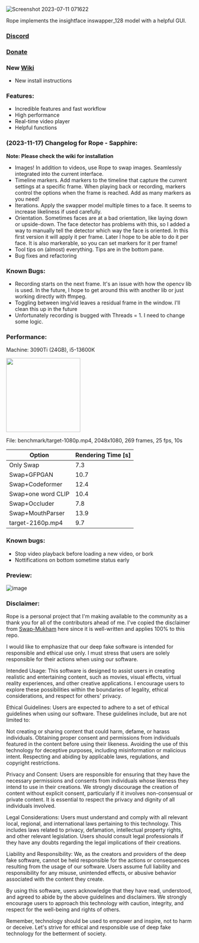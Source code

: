 ![Screenshot 2023-07-11 071622](https://github.com/Hillobar/Rope/assets/63615199/e919e3c9-85c5-4b7b-ac46-643c75c01a28)

Rope implements the insightface inswapper_128 model with a helpful GUI.
### [Discord](https://discord.gg/EcdVAFJzqp)

### [Donate](https://www.paypal.com/donate/?hosted_button_id=Y5SB9LSXFGRF2)

### New [Wiki](https://github.com/Hillobar/Rope/wiki)
* New install instructions

### Features: ###
* Incredible features and fast workflow
* High performance
* Real-time video player
* Helpful functions

### (2023-11-17) Changelog for Rope - Sapphire: ###
**Note: Please check the wiki for installation**
- Images! In addition to videos, use Rope to swap images. Seamlessly integrated into the current interface.
- Timeline markers. Add markers to the timeline that capture the current settings at a specific frame. When playing back or recording, markers control the options when the frame is reached. Add as many markers as you need!
- Iterations. Apply the swapper model multiple times to a face. It seems to increase likeliness if used carefully.
- Orientation. Sometimes faces are at a bad orientation, like laying down or upside-down. The face detector has problems with this, so I added a way to manually tell the detector which way the face is oriented. In this first version it will apply it per frame. Later I hope to be able to do it per face. It is also markerable, so you can set markers for it per frame!
- Tool tips on (almost) everything. Tips are in the bottom pane.
- Bug fixes and refactoring

### Known Bugs: ###
- Recording starts on the next frame. It's an issue with how the opencv lib is used. In the future, I hope to get around this with another lib or just working directly with ffmpeg.
- Toggling between img/vid leaves a residual frame in the window. I'll clean this up in the future
- Unfortunately recording is bugged with Threads = 1. I need to change some logic.

### Performance:  ###
Machine: 3090Ti (24GB), i5-13600K

<img src="https://github.com/Hillobar/Rope/assets/63615199/3e3505db-bc76-48df-b8ac-1e7e86c8d751" width="200">

File: benchmark/target-1080p.mp4, 2048x1080, 269 frames, 25 fps, 10s

| Option | Rendering Time [s] |
| --- | --- |
| Only Swap | 7.3 |
| Swap+GFPGAN | 10.7 |
| Swap+Codeformer | 12.4 |
| Swap+one word CLIP | 10.4 |
| Swap+Occluder | 7.8 |
| Swap+MouthParser | 13.9 |
| target-2160p.mp4 | 9.7 |

### Known bugs: ### 
* Stop video playback before loading a new video, or bork
* Nottifications on bottom sometime status early

### Preview: ###
![image](https://github.com/Hillobar/Rope/assets/63615199/fda0c05f-72a6-4935-a882-dc6d17cfc014)

### Disclaimer: ###
Rope is a personal project that I'm making available to the community as a thank you for all of the contributors ahead of me.
I've copied the disclaimer from [Swap-Mukham](https://github.com/harisreedhar/Swap-Mukham) here since it is well-written and applies 100% to this repo.
 
I would like to emphasize that our deep fake software is intended for responsible and ethical use only. I must stress that users are solely responsible for their actions when using our software.

Intended Usage: This software is designed to assist users in creating realistic and entertaining content, such as movies, visual effects, virtual reality experiences, and other creative applications. I encourage users to explore these possibilities within the boundaries of legality, ethical considerations, and respect for others' privacy.

Ethical Guidelines: Users are expected to adhere to a set of ethical guidelines when using our software. These guidelines include, but are not limited to:

Not creating or sharing content that could harm, defame, or harass individuals. Obtaining proper consent and permissions from individuals featured in the content before using their likeness. Avoiding the use of this technology for deceptive purposes, including misinformation or malicious intent. Respecting and abiding by applicable laws, regulations, and copyright restrictions.

Privacy and Consent: Users are responsible for ensuring that they have the necessary permissions and consents from individuals whose likeness they intend to use in their creations. We strongly discourage the creation of content without explicit consent, particularly if it involves non-consensual or private content. It is essential to respect the privacy and dignity of all individuals involved.

Legal Considerations: Users must understand and comply with all relevant local, regional, and international laws pertaining to this technology. This includes laws related to privacy, defamation, intellectual property rights, and other relevant legislation. Users should consult legal professionals if they have any doubts regarding the legal implications of their creations.

Liability and Responsibility: We, as the creators and providers of the deep fake software, cannot be held responsible for the actions or consequences resulting from the usage of our software. Users assume full liability and responsibility for any misuse, unintended effects, or abusive behavior associated with the content they create.

By using this software, users acknowledge that they have read, understood, and agreed to abide by the above guidelines and disclaimers. We strongly encourage users to approach this technology with caution, integrity, and respect for the well-being and rights of others.

Remember, technology should be used to empower and inspire, not to harm or deceive. Let's strive for ethical and responsible use of deep fake technology for the betterment of society.



  
